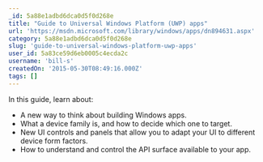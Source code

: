 ```yaml
---
_id: 5a88e1adbd6dca0d5f0d268e
title: "Guide to Universal Windows Platform (UWP) apps"
url: 'https://msdn.microsoft.com/library/windows/apps/dn894631.aspx'
category: 5a88e1adbd6dca0d5f0d268e
slug: 'guide-to-universal-windows-platform-uwp-apps'
user_id: 5a83ce59d6eb0005c4ecda2c
username: 'bill-s'
createdOn: '2015-05-30T08:49:16.000Z'
tags: []
---
```


In this guide, learn about:
- A new way to think about building Windows apps.
- What a device family is, and how to decide which one to target.
- New UI controls and panels that allow you to adapt your UI to different device form factors.
- How to understand and control the API surface available to your app.
